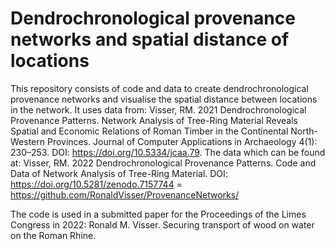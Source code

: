 # Dendrochronological provenance networks and spatial distance of locations

This repository consists of code and data to create dendrochronological provenance networks and visualise the spatial distance between locations in the network. It uses data from:
Visser, RM. 2021 Dendrochronological Provenance Patterns. Network Analysis of Tree-Ring Material Reveals Spatial and Economic Relations of Roman Timber in the Continental North-Western Provinces. Journal of Computer Applications in Archaeology 4(1): 230–253. DOI: https://doi.org/10.5334/jcaa.79.
The data which can be found at: Visser, RM. 2022 Dendrochronological Provenance Patterns. Code and Data of Network Analysis of Tree-Ring Material. DOI: https://doi.org/10.5281/zenodo.7157744 = https://github.com/RonaldVisser/ProvenanceNetworks/

The code is used in a submitted paper for the Proceedings of the Limes Congress in 2022:
Ronald M. Visser. Securing transport of wood on water on the Roman Rhine.

